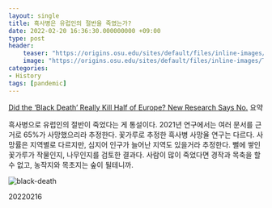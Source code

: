 ```yaml
---
layout: single
title: 흑사병은 유럽인의 절반을 죽였는가?
date: 2022-02-20 16:36:30.000000000 +09:00
type: post
header:
    teaser: "https://origins.osu.edu/sites/default/files/inline-images/The_Triumph_of_Death_by_Pieter_Bruegel_the_Elder.jpeg"
    image: "https://origins.osu.edu/sites/default/files/inline-images/The_Triumph_of_Death_by_Pieter_Bruegel_the_Elder.jpeg"
categories:
- History
tags: [pandemic]
---
```


[Did the ‘Black Death’ Really Kill Half of Europe? New Research Says No.](https://www.nytimes.com/2022/02/10/science/black-death.html?smid=url-share) 요약

흑사병으로 유럽인의 절반이 죽었다는 게 통설이다. 2021년 연구에서는 여러 문서를 근거로 65%가 사망했으리라 추정한다.
꽃가루로 추정한 흑사병 사망율 연구는 다르다. 사망률은 지역별로 다르지만, 심지어 인구가 늘어난 지역도 있을거라 추정한다. 뻘에 쌓인 꽃가루가 작물인지, 나무인지를 검토한 결과다. 사람이 많이 죽었다면 경작과 목축을 할 수 없고, 농작지와 목초지는 숲이 될테니까.

![black-death](/assets/images/blackdeath.png)

20220216
